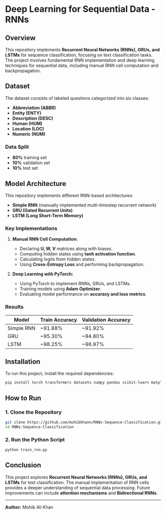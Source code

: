 # Deep Learning for Sequential Data - RNNs

## Overview
This repository implements **Recurrent Neural Networks (RNNs), GRUs, and LSTMs** for sequence classification, focusing on text classification tasks. The project involves fundamental RNN implementation and deep learning techniques for sequential data, including manual RNN cell computation and backpropagation.

## Dataset
The dataset consists of labeled questions categorized into six classes:

- **Abbreviation (ABBR)**
- **Entity (ENTY)**
- **Description (DESC)**
- **Human (HUM)**
- **Location (LOC)**
- **Numeric (NUM)**

### **Data Split**
- **80%** training set
- **10%** validation set
- **10%** test set

## Model Architecture
This repository implements different RNN-based architectures:
- **Simple RNN** (manually implemented multi-timestep recurrent network)
- **GRU (Gated Recurrent Units)**
- **LSTM (Long Short-Term Memory)**

### **Key Implementations**
1. **Manual RNN Cell Computation:**
   - Declaring **U, W, V** matrices along with biases.
   - Computing hidden states using **tanh activation function**.
   - Calculating logits from hidden states.
   - Using **Cross-Entropy Loss** and performing backpropagation.
   
2. **Deep Learning with PyTorch:**
   - Using PyTorch to implement RNNs, GRUs, and LSTMs.
   - Training models using **Adam Optimizer**.
   - Evaluating model performance on **accuracy and loss metrics**.

### **Results**
| Model          | Train Accuracy | Validation Accuracy |
|---------------|---------------|---------------------|
| Simple RNN    | ~91.88%       | ~91.92%             |
| GRU           | ~95.30%       | ~94.80%             |
| LSTM          | ~98.25%       | ~96.97%             |

## Installation
To run this project, install the required dependencies:
```bash
pip install torch transformers datasets numpy pandas scikit-learn matplotlib
```

## How to Run
### 1. Clone the Repository
```bash
git clone https://github.com/mohibkhann/RNNs-Sequence-Classification.git
cd RNNs-Sequence-Classification
```

### 2. Run the Python Script
```bash
python train_rnn.py
```

## Conclusion
This project explores **Recurrent Neural Networks (RNNs), GRUs, and LSTMs** for text classification. The manual implementation of RNN cells provides a deeper understanding of sequential data processing. Future improvements can include **attention mechanisms** and **Bidirectional RNNs**.

---
**Author:** Mohib Ali Khan

